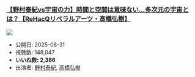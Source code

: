 ### [【野村泰紀vs宇宙の力】時間と空間は意味ない...多次元の宇宙とは？【ReHacQリベラルアーツ・高橋弘樹】](https://www.youtube.com/watch?v=Zor71qqLF8Q)
[![](https://img.youtube.com/vi/Zor71qqLF8Q/sddefault.jpg)](https://www.youtube.com/watch?v=Zor71qqLF8Q)
-   公開日: 2025-08-31
-   視聴数: 148,047
-   **いいね数: 2,386**
-   出演者: [野村泰紀](/rehacq_fan/people/野村泰紀 "wikilink"), [高橋弘樹](/rehacq_fan/people/高橋弘樹 "wikilink")
